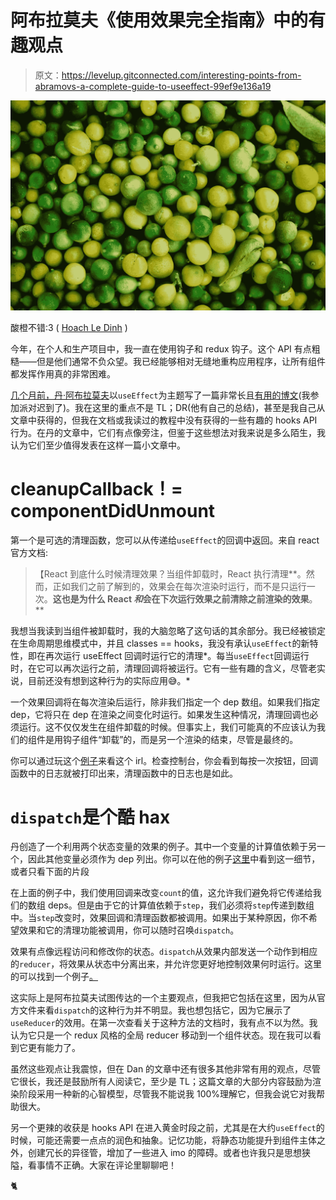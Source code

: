 # 阿布拉莫夫《使用效果完全指南》中的有趣观点

> 原文：<https://levelup.gitconnected.com/interesting-points-from-abramovs-a-complete-guide-to-useeffect-99ef9e136a19>

![](img/db936d8916b8acad39244c17252b1465.png)

酸橙不错:3 ( [Hoach Le Dinh](https://unsplash.com/photos/c8TWWQ5ZnUw?utm_source=unsplash&utm_medium=referral&utm_content=creditCopyText) )

今年，在个人和生产项目中，我一直在使用钩子和 redux 钩子。这个 API 有点粗糙——但是他们通常不负众望。我已经能够相对无缝地重构应用程序，让所有组件都发挥作用真的非常困难。

[几个月前，丹·阿布拉莫夫](https://medium.com/u/a3a8af6addc1?source=post_page-----99ef9e136a19--------------------------------)以`useEffect`为主题写了一篇非常长且[有用的博文](https://overreacted.io/a-complete-guide-to-useeffect/)(我参加派对迟到了)。我在这里的重点不是 TL；DR(他有自己的总结)，甚至是我自己从文章中获得的，但我在文档或我读过的教程中没有获得的一些有趣的 hooks API 行为。在丹的文章中，它们有点像旁注，但鉴于这些想法对我来说是多么陌生，我认为它们至少值得发表在这样一篇小文章中。

# cleanupCallback！= componentDidUnmount

第一个是可选的清理函数，您可以从传递给`useEffect`的回调中返回。来自 react 官方文档:

> 【React 到底什么时候清理效果？当组件卸载时，React 执行清理**。然而，正如我们之前了解到的，效果会在每次渲染时运行，而不是只运行一次。**这也是为什么 React *和*会在下次运行效果之前清除之前渲染的效果**。**

我想当我读到当组件被卸载时，我的大脑忽略了这句话的其余部分。我已经被锁定在生命周期思维模式中，并且 classes == hooks，我没有承认`useEffect`的新特性，即在再次运行 useEffect 回调时运行它的清理*。每当`useEffect`回调运行时，在它可以再次运行之前，清理回调将被运行。它有一些有趣的含义，尽管老实说，目前还没有想到这种行为的实际应用😅。*

一个效果回调将在每次渲染后运行，除非我们指定一个 dep 数组。如果我们指定 dep，它将只在 dep 在渲染之间变化时运行。如果发生这种情况，清理回调也必须运行。这不仅仅发生在组件卸载的时候。但事实上，我们可能真的不应该认为我们的组件是用钩子组件“卸载”的，而是另一个渲染的结束，尽管是最终的。

你可以通过玩这个[例子](https://codesandbox.io/embed/distracted-bardeen-k5qz1)来看这个 irl。检查控制台，你会看到每按一次按钮，回调函数中的日志就被打印出来，清理函数中的日志也是如此。

# `dispatch`是个酷 hax

丹创造了一个利用两个状态变量的效果的例子。其中一个变量的计算值依赖于另一个，因此其他变量必须作为 dep 列出。你可以在他的例子[这里](https://codesandbox.io/s/zxn70rnkx)中看到这一细节，或者只看下面的片段

在上面的例子中，我们使用回调来改变`count`的值，这允许我们避免将它传递给我们的数组 deps。但是由于它的计算值依赖于`step`，我们必须将`step`传递到数组中。当`step`改变时，效果回调和清理函数都被调用。如果出于某种原因，你不希望效果和它的清理功能被调用，你可以随时召唤`dispatch`。

效果有点像远程访问和修改你的状态。`dispatch`从效果内部发送一个动作到相应的`reducer`，将效果从状态中分离出来，并允许您更好地控制效果何时运行。这里的可以找到一个例子[。](https://codesandbox.io/s/xzr480k0np)

这实际上是阿布拉莫夫试图传达的一个主要观点，但我把它包括在这里，因为从官方文件来看`dispatch`的这种行为并不明显。我也想包括它，因为它展示了`useReducer`的效用。在第一次查看关于这种方法的文档时，我有点不以为然。我认为它只是一个 redux 风格的全局 reducer 移动到一个组件状态。现在我可以看到它更有能力了。

虽然这些观点让我震惊，但在 Dan 的文章中还有很多其他非常有用的观点，尽管它很长，我还是鼓励所有人阅读它，至少是 TL；这篇文章的大部分内容鼓励为渲染阶段采用一种新的心智模型，尽管我不能说我 100%理解它，但我会说它对我帮助很大。

另一个更辣的收获是 hooks API 在进入黄金时段之前，尤其是在大约`useEffect`的时候，可能还需要一点点的润色和抽象。记忆功能，将静态功能提升到组件主体之外，创建冗长的异径管，增加了一些进入 imo 的障碍。或者也许我只是思想狭隘，看事情不正确。大家在评论里聊聊吧！

🐈